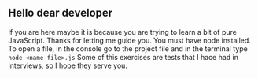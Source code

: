 ## Hello dear developer

If you are here maybe it is because you are trying to learn a bit of pure JavaScript. Thanks for letting me guide you. You must have node installed.
To open a file, in the console go to the project file and in the terminal type `node <name_file>.js`
Some of this exercises are tests that I hace had in interviews, so I hope they serve you.
